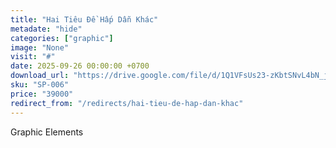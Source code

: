 ```yaml
---
title: "Hai Tiêu Đề Hấp Dẫn Khác"
metadate: "hide"
categories: ["graphic"]
image: "None"
visit: "#"
date: 2025-09-26 00:00:00 +0700
download_url: "https://drive.google.com/file/d/1Q1VFsUs23-zKbtSNvL4bN_jPDYNnmeMx/view?usp=drive_link"
sku: "SP-006"
price: "39000"
redirect_from: "/redirects/hai-tieu-de-hap-dan-khac"
---
```

Graphic Elements
